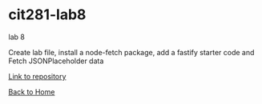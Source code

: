 # cit281-lab8
lab 8

Create lab file, install a node-fetch package, add a fastify starter code and Fetch JSONPlaceholder data

[Link to repository](https://github.com/adalinew/cit281-lab8)

[Back to Home](https://adalinew.github.io/CIT-281/)
